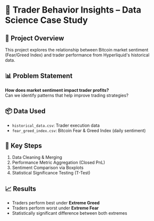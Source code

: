 # 🧠 Trader Behavior Insights – Data Science Case Study

## 📁 Project Overview
This project explores the relationship between Bitcoin market sentiment (Fear/Greed Index) and trader performance from Hyperliquid's historical data.

## 📊 Problem Statement
**How does market sentiment impact trader profits?**  
Can we identify patterns that help improve trading strategies?

## 📦 Data Used
- `historical_data.csv`: Trader execution data
- `fear_greed_index.csv`: Bitcoin Fear & Greed Index (daily sentiment)

## 🧪 Key Steps
1. Data Cleaning & Merging
2. Performance Metric Aggregation (Closed PnL)
3. Sentiment Comparison via Boxplots
4. Statistical Significance Testing (T-Test)

## 📈 Results
- Traders perform best under **Extreme Greed**
- Traders perform worst under **Extreme Fear**
- Statistically significant difference between both extremes
